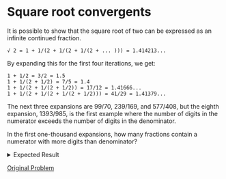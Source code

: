# Square root convergents

It is possible to show that the square root of two can be expressed as an infinite continued fraction.

```
√ 2 = 1 + 1/(2 + 1/(2 + 1/(2 + ... ))) = 1.414213...
```

By expanding this for the first four iterations, we get:

```
1 + 1/2 = 3/2 = 1.5
1 + 1/(2 + 1/2) = 7/5 = 1.4
1 + 1/(2 + 1/(2 + 1/2)) = 17/12 = 1.41666...
1 + 1/(2 + 1/(2 + 1/(2 + 1/2))) = 41/29 = 1.41379...
```

The next three expansions are 99/70, 239/169, and 577/408, but the eighth expansion, 1393/985, is the first example where the number of digits in the numerator exceeds the number of digits in the denominator.

In the first one-thousand expansions, how many fractions contain a numerator with more digits than denominator?

<details> 
<summary>Expected Result</summary>
```
```
</details>

[Original Problem](https://projecteuler.net/problem=57)
